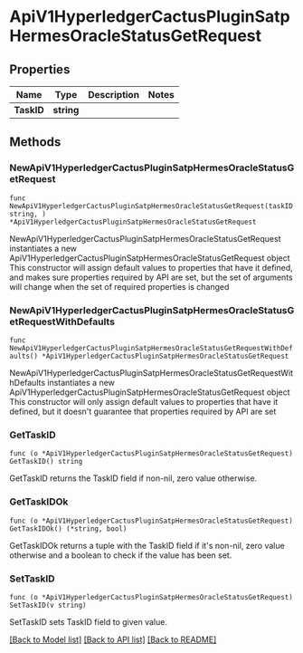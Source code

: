 # ApiV1HyperledgerCactusPluginSatpHermesOracleStatusGetRequest

## Properties

Name | Type | Description | Notes
------------ | ------------- | ------------- | -------------
**TaskID** | **string** |  | 

## Methods

### NewApiV1HyperledgerCactusPluginSatpHermesOracleStatusGetRequest

`func NewApiV1HyperledgerCactusPluginSatpHermesOracleStatusGetRequest(taskID string, ) *ApiV1HyperledgerCactusPluginSatpHermesOracleStatusGetRequest`

NewApiV1HyperledgerCactusPluginSatpHermesOracleStatusGetRequest instantiates a new ApiV1HyperledgerCactusPluginSatpHermesOracleStatusGetRequest object
This constructor will assign default values to properties that have it defined,
and makes sure properties required by API are set, but the set of arguments
will change when the set of required properties is changed

### NewApiV1HyperledgerCactusPluginSatpHermesOracleStatusGetRequestWithDefaults

`func NewApiV1HyperledgerCactusPluginSatpHermesOracleStatusGetRequestWithDefaults() *ApiV1HyperledgerCactusPluginSatpHermesOracleStatusGetRequest`

NewApiV1HyperledgerCactusPluginSatpHermesOracleStatusGetRequestWithDefaults instantiates a new ApiV1HyperledgerCactusPluginSatpHermesOracleStatusGetRequest object
This constructor will only assign default values to properties that have it defined,
but it doesn't guarantee that properties required by API are set

### GetTaskID

`func (o *ApiV1HyperledgerCactusPluginSatpHermesOracleStatusGetRequest) GetTaskID() string`

GetTaskID returns the TaskID field if non-nil, zero value otherwise.

### GetTaskIDOk

`func (o *ApiV1HyperledgerCactusPluginSatpHermesOracleStatusGetRequest) GetTaskIDOk() (*string, bool)`

GetTaskIDOk returns a tuple with the TaskID field if it's non-nil, zero value otherwise
and a boolean to check if the value has been set.

### SetTaskID

`func (o *ApiV1HyperledgerCactusPluginSatpHermesOracleStatusGetRequest) SetTaskID(v string)`

SetTaskID sets TaskID field to given value.



[[Back to Model list]](../README.md#documentation-for-models) [[Back to API list]](../README.md#documentation-for-api-endpoints) [[Back to README]](../README.md)


